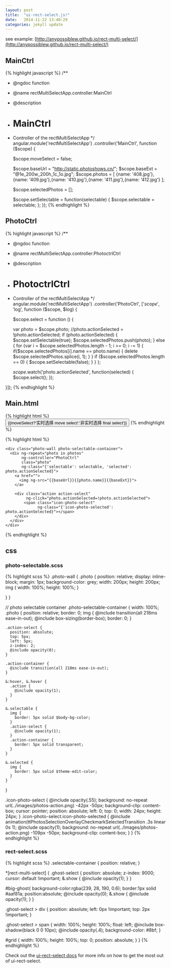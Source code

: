 ```yaml
---
layout: post
title:  "ui-rect-select.js!"
date:   2014-11-22 13:40:29
categories: jekyll update
---
```


see example: [http://anypossiblew.github.io/rect-multi-select/](http://anypossiblew.github.io/rect-multi-select/)

## MainCtrl
{% highlight javascript %}
/**
 * @ngdoc function
 * @name rectMultiSelectApp.controller:MainCtrl
 * @description
 * # MainCtrl
 * Controller of the rectMultiSelectApp
 */
angular.module('rectMultiSelectApp')
  .controller('MainCtrl', function ($scope) {

    $scope.moveSelect = false;

    $scope.baseUrl = "http://static.photoshows.cn/";
    $scope.baseExt = "@1e_200w_200h_1c_1o.jpg";
    $scope.photos = [
      {name: '408.jpg'},{name: '409.jpg'},{name: '410.jpg'},{name: '411.jpg'},{name: '412.jpg'}
    ];

    $scope.selectedPhotos = [];

    $scope.setSelectable = function(selectable) {
      $scope.selectable = selectable;
    };
  });
{% endhighlight %}

## PhotoCtrl
{% highlight javascript %}
/**
 * @ngdoc function
 * @name rectMultiSelectApp.controller:PhotoctrlCtrl
 * @description
 * # PhotoctrlCtrl
 * Controller of the rectMultiSelectApp
 */
angular.module('rectMultiSelectApp')
  .controller('PhotoCtrl', ['$scope', '$log', function ($scope, $log) {

    $scope.select = function () {

      var photo = $scope.photo;
      //photo.actionSelected = !photo.actionSelected;
      if (photo.actionSelected) {
        $scope.setSelectable(true);
        $scope.selectedPhotos.push(photo);
      } else {
        for (var i = $scope.selectedPhotos.length - 1; i >= 0; i -= 1) {
          if($scope.selectedPhotos[i].name == photo.name) {
            delete $scope.selectedPhotos.splice(i, 1);
          }
        }
        if ($scope.selectedPhotos.length == 0) {
          $scope.setSelectable(false);
        }
      }
    };

    $scope.$watch('photo.actionSelected', function(selected) {
      $scope.select();
    });

  }]);
{% endhighlight %}

## Main.html
{% highlight html %}
<button class="btn "
        ng-click="moveSelect=!moveSelect"
        ng-class="{'btn-default': !moveSelect, 'btn-primary': moveSelect}">
  {{moveSelect?'实时选择 move select':'非实时选择 final select'}}
</button>
{% endhighlight %}

{% highlight html %}
<div class="jumbotron selectable-container"
     rect-multi-select="{'selector': '.photo'}"
     rect-move-select="{{moveSelect}}"
     rect-selector="photo.actionSelected">

  <div class="container">

    <div class="photo-wall photo-selectable-container">
      <div ng-repeat="photo in photos"
           ng-controller="PhotoCtrl"
           class="photo"
           ng-class="{'selectable': selectable, 'selected': photo.actionSelected}">
        <a href="">
          <img ng-src="{{baseUrl}}{{photo.name}}{{baseExt}}">
        </a>

        <div class="action action-select"
             ng-click="photo.actionSelected=!photo.actionSelected">
            <span class="icon-photo-select"
                  ng-class="{'icon-photo-selected': photo.actionSelected}"></span>
        </div>
      </div>
    </div>
  </div>

</div>
{% endhighlight %}

## css
### photo-selectable.scss
{% highlight scss %}
.photo-wall {
  .photo {
    position: relative;
    display: inline-block;
    margin: 1px;
    background-color: grey;
    width: 200px;
    height: 200px;
    img {
      width: 100%;
      height: 100%;
    }

  }
}

// photo selectable container
.photo-selectable-container {
  width: 100%;
  .photo {
    position: relative;
    border: 0;
    img {
      @include transition(all 218ms ease-in-out);
      @include box-sizing(border-box);
      border: 0;
    }

    .action-select {
      position: absolute;
      top: 5px;
      left: 5px;
      z-index: 2;
      @include opacity(0);
    }

    .action-container {
      @include transition(all 218ms ease-in-out);
    }

    &:hover, &.hover {
      .action {
        @include opacity(1);
      }
    }

    &.selectable {
      img {
        border: 5px solid $body-bg-color;
      }
      .action-select {
        @include opacity(1);
      }
      .action-container {
        border: 5px solid transparent;
      }
    }

    &.selected {
      img {
        border: 5px solid $theme-edit-color;
      }
    }
  }

  .icon-photo-select {
    @include opacity(.55);
    background: no-repeat url(../images/photos-action.png) -42px -50px;
    background-clip: content-box;
    cursor: pointer;
    position: absolute;
    left: 0;
    top: 0;
    width: 24px;
    height: 24px;
  }
  .icon-photo-select.icon-photo-selected {
    @include animation(ttPhotosSelectionOverlayCheckmarkSelectedTransition .3s linear 0s 1);
    @include opacity(1);
    background: no-repeat url(../images/photos-action.png) -109px -50px;
    background-clip: content-box;
  }
}
{% endhighlight %}

### rect-select.scss
{% highlight scss %}
.selectable-container {
  position: relative;
}

*[rect-multi-select] {
  .ghost-select {
    position: absolute;
    z-index: 9000;
    cursor: default !important;
    &.show {
      @include opacity(1);
    }
  }

  #big-ghost{
    background-color:rgba(239, 28, 190, 0.6);
    border:1px solid #aaf81a;
    position:absolute;
    @include opacity(0);
    &.show {
      @include opacity(1);
    }
  }

  .ghost-select > div {
    position: absolute;
    left: 0px !important;
    top: 2px !important;
  }

  .ghost-select > span {
    width: 100%;
    height: 100%;
    float: left;
    @include box-shadow(black 0 0 10px);
    @include opacity(.4);
    background-color: #8bf;
  }

  #grid {
    width: 100%;
    height: 100%;
    top: 0;
    position: absolute;
  }
}
{% endhighlight %}

Check out the [ui-rect-select docs][ui-rect-select] for more info on how to get the most out of ui-rect-select.

[ui-rect-select]:      http://anypossiblew.github.io/rect-multi-select
